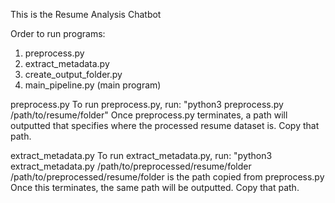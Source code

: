 This is the Resume Analysis Chatbot

Order to run programs:
1. preprocess.py
2. extract_metadata.py
3. create_output_folder.py
4. main_pipeline.py (main program) 

preprocess.py
To run preprocess.py, run: "python3 preprocess.py /path/to/resume/folder"
Once preprocess.py terminates, a path will outputted that specifies where the processed resume dataset is.
Copy that path. 

extract_metadata.py
To run extract_metadata.py, run: "python3 extract_metadata.py /path/to/preprocessed/resume/folder
/path/to/preprocessed/resume/folder is the path copied from preprocess.py
Once this terminates, the same path will be outputted. 
Copy that path.



